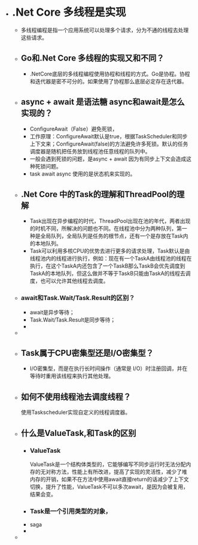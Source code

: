+ # .Net Core 多线程是实现
  + 多线程编程是指一个应用系统可以处理多个请求，分为不通的线程去处理这些请求。
  
  + ## Go和.Net Core 多线程的实现又和不同？
    + .NetCore底层的多线程编程使用协程和线程的方式。Go是协程。协程和迭代器是密不可分的。如果使用了协程那么底层必定存在迭代器。
  + ## async + await 是语法糖  async和await是怎么实现的？
    + ConfigureAwait（False）避免死锁，
    + 工作原理：ConfigureAwait默认是true，根据TaskScheduler和同步上下文来；ConfigureAwait(false)的方法避免许多死锁。默认的任务调度器是随机把任务放到线程池任意线程的队列中。
    + 一般会遇到死锁的问题，是async + await 因为有同步上下文会造成这种死锁问题。
    + task await async 使用的是状态机来实现的。
  + ## .Net Core 中的Task的理解和ThreadPool的理解
    + Task出现在异步编程的时代，ThreadPool出现在池的年代，两者出现的时机不同，所解决的问题也不同。在线程池中分为两种队列，第一种是全局队列，全局队列是任务的根节点，还有一个是存放在Task内的本地队列。
    + Task可以利用多核CPU的优势去进行更多的请求处理，Task默认是由线程池内的线程进行执行，例如：现在有一个TaskA由线程池的线程在执行，在这个TaskA内还包含了一个TaskB那么TaskB会优先调度到TaskA的本地队列，但这么做并不等于TaskB只能由TaskA的线程去调度，也可以允许其他线程去调度。
  + ### await和Task.Wait/Task.Result的区别？
    + await是异步等待；
    + Task.Wait/Task.Result是同步等待；
    + 
  + 
  + ## Task属于CPU密集型还是I/O密集型？ 
    + I/O密集型，而是在执行长时间操作（通常是 I/O）时注册回调，并在等待时重用该线程来执行其他处理。
  + ## 如何不使用线程池去调度线程？
    使用Taskscheduler实现自定义的线程调度器。
  + ## 什么是ValueTask,和Task的区别
    + ### ValueTask
      ValueTask是一个结构体类型的，它能够编写不同步运行时无法分配内存的无对称方法，性能上有所改进，提高了实现的灵活性，减少了堆内存的开销，如果不在方法中使用await直接return的话减少了上下文切换，提升了性能，ValueTask不可以多次await，是因为会被复用，结果会变。
    + ### Task是一个引用类型的对象，
    + saga
    + 
  + 